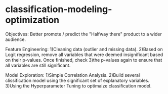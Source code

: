 # classification-modeling-optimization

Objectives:
Better promote / predict the "Halfway there" product to a wider audience.

Feature Engineering:
1)Cleaning data (outlier and missing data).
2)Based on Logit regression, remove all variables that were deemed insignificant based on their p-values. Once finished, check 3)the p-values again to ensure that all variables are still significant.

Model Exploration:
1)Simple Correlation Analysis.
2)Build several clissification model using the significant set of explanatory variables.
3)Using the Hyperparameter Tuning to optimaize classification model.
